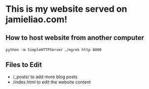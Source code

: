 # This is my website served on jamieliao.com!

## How to host website from another computer
`python -m SimpleHTTPServer`
`./ngrok http 8000`

## Files to Edit
- /_posts/ to add more blog posts
- /index.html to edit the website content
